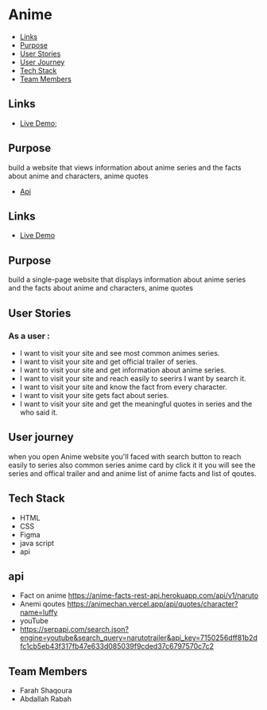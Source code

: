 # Anime

- [Links](#demo)
- [Purpose](#purpose)
- [User Stories](#user-stories)
- [User Journey](#user-journey)
- [Tech Stack](#tech-stack)
- [Team Members](#team-members)


## Links

- [Live Demo](https://github.com/GSG-G11/anime-project);

## Purpose
build a website that views information about anime series and the facts about anime and characters, anime quotes 

- [Api](#Api)

## Links

- [Live Demo](https://GSG-G11.github.io/Fantastic-Four) 

## Purpose
build a  single-page website that displays information about anime series and the facts about anime and characters, anime quotes 


## User Stories 

### As a user :

- I want to visit your site and see most common animes series.
- I want to visit your site and get official trailer of series.
- I want to visit your site and get information about anime series.
- I want to visit your site and reach easily to seerirs I want by search it.
- I want to visit your site and know the fact from every character.
- I want to visit your site gets fact about series.
- I want to visit your site and get the meaningful quotes in series and the who said it.



## User journey 
when you open Anime website you'll faced with search button to reach easily to series also common series anime card by click it it you will see the series and offical trailer and and anime list of anime facts and list of qoutes.

## Tech Stack 
- HTML
- CSS
- Figma
- java script 
- api 

## api 
- Fact on anime 
https://anime-facts-rest-api.herokuapp.com/api/v1/naruto
- Anemi qoutes 
https://animechan.vercel.app/api/quotes/character?name=luffy
- youTube 
- https://serpapi.com/search.json?engine=youtube&search_query=narutotrailer&api_key=7150256dff81b2dfc1cb5eb43f317fb47e633d085039f9cded37c6797570c7c2

## Team Members 
- Farah Shaqoura
- Abdallah Rabah

